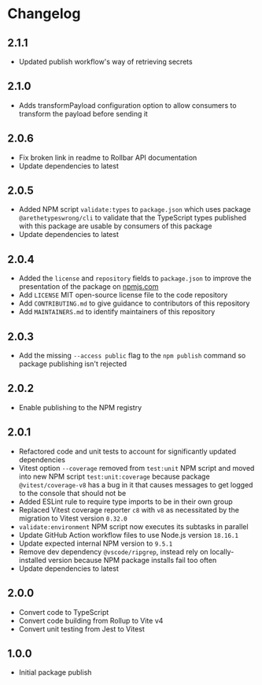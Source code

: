 # Changelog

## 2.1.1

- Updated publish workflow's way of retrieving secrets

## 2.1.0

- Adds transformPayload configuration option to allow consumers to transform the payload before sending it

## 2.0.6

- Fix broken link in readme to Rollbar API documentation
- Update dependencies to latest

## 2.0.5

- Added NPM script `validate:types` to `package.json` which uses package `@arethetypeswrong/cli` to validate that the TypeScript types published with this package are usable by consumers of this package
- Update dependencies to latest

## 2.0.4

- Added the `license` and `repository` fields to `package.json` to improve the presentation of the package on [npmjs.com](https://www.npmjs.com/)
- Add `LICENSE` MIT open-source license file to the code repository
- Add `CONTRIBUTING.md` to give guidance to contributors of this repository
- Add `MAINTAINERS.md` to identify maintainers of this repository

## 2.0.3

- Add the missing `--access public` flag to the `npm publish` command so package publishing isn't rejected

## 2.0.2

- Enable publishing to the NPM registry

## 2.0.1

- Refactored code and unit tests to account for significantly updated dependencies
- Vitest option `--coverage` removed from `test:unit` NPM script and moved into new NPM script `test:unit:coverage` because package `@vitest/coverage-v8` has a bug in it that causes messages to get logged to the console that should not be
- Added ESLint rule to require type imports to be in their own group
- Replaced Vitest coverage reporter `c8` with `v8` as necessitated by the migration to Vitest version `0.32.0`
- `validate:environment` NPM script now executes its subtasks in parallel
- Update GitHub Action workflow files to use Node.js version `18.16.1`
- Update expected internal NPM version to `9.5.1`
- Remove dev dependency `@vscode/ripgrep`, instead rely on locally-installed version because NPM package installs fail too often
- Update dependencies to latest

## 2.0.0

- Convert code to TypeScript
- Convert code building from Rollup to Vite v4
- Convert unit testing from Jest to Vitest

## 1.0.0

- Initial package publish
